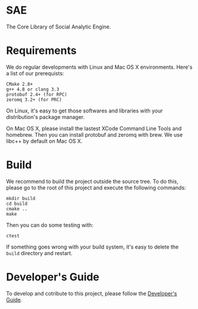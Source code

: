 SAE
===

The Core Library of Social Analytic Engine.

Requirements
============

We do regular developments with Linux and Mac OS X environments. Here's a list of our prerequists:

	CMake 2.8+
	g++ 4.8 or clang 3.3
	protobuf 2.4+ (for RPC)
	zeromq 3.2+ (for PRC)

On Linux, it's easy to get those softwares and libraries with your distribution's package manager.

On Mac OS X, please install the lastest XCode Command Line Tools and homebrew. Then you can install protobuf and zeromq with brew. We use libc++ by default on Mac OS X.

Build
=====

We recommend to build the project outside the source tree. To do this, please go to the root of this project and execute the following commands:

	mkdir build
	cd build
	cmake ..
	make

Then you can do some testing with:

	ctest

If something goes wrong with your build system, it's easy to delete the `build` directory and restart.

Developer's Guide
=================

To develop and cotribute to this project, please follow the [Developer's Guide](https://github.com/THUKEG/saedb/wiki/Developer's-Guide).
